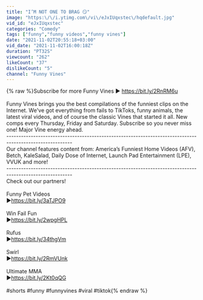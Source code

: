 ```yaml
---
title: "I’M NOT ONE TO BRAG 😏"
image: "https:\/\/i.ytimg.com\/vi\/eJxIUqxstec\/hqdefault.jpg"
vid_id: "eJxIUqxstec"
categories: "Comedy"
tags: ["funny","funny videos","funny vines"]
date: "2021-11-02T20:55:18+03:00"
vid_date: "2021-11-02T16:00:18Z"
duration: "PT32S"
viewcount: "262"
likeCount: "37"
dislikeCount: "5"
channel: "Funny Vines"
---
```

{% raw %}Subscribe for more Funny Vines ► <a rel="nofollow" target="blank" href="https://bit.ly/2RnRM6u">https://bit.ly/2RnRM6u</a><br /><br />Funny Vines brings you the best compilations of the funniest clips on the Internet. We've got everything from fails to TikToks, funny animals, the latest viral videos, and of course the classic Vines that started it all. New comps every Thursday, Friday and Saturday. Subscribe so you never miss one! Major Vine energy ahead.<br />---------------------------------------------------------------------------------------------------------<br />Our channel features content from: America’s Funniest Home Videos (AFV), Betch, KaleSalad, Daily Dose of Internet, Launch Pad Entertainment (LPE), VVUK and more!<br />---------------------------------------------------------------------------------------------------------<br />Check out our partners! <br /><br />Funny Pet Videos<br />►<a rel="nofollow" target="blank" href="https://bit.ly/3aTJPO9">https://bit.ly/3aTJPO9</a><br /><br />Win Fail Fun<br />►<a rel="nofollow" target="blank" href="https://bit.ly/2wpgHPL">https://bit.ly/2wpgHPL</a><br /><br />Rufus<br />►<a rel="nofollow" target="blank" href="https://bit.ly/34thgVm">https://bit.ly/34thgVm</a><br /><br />Swirl<br />►<a rel="nofollow" target="blank" href="https://bit.ly/2RmVUnk">https://bit.ly/2RmVUnk</a><br /><br />Ultimate MMA<br />►<a rel="nofollow" target="blank" href="https://bit.ly/2Kt0qQG">https://bit.ly/2Kt0qQG</a><br /><br />#shorts #funny #funnyvines #viral #tiktok{% endraw %}
